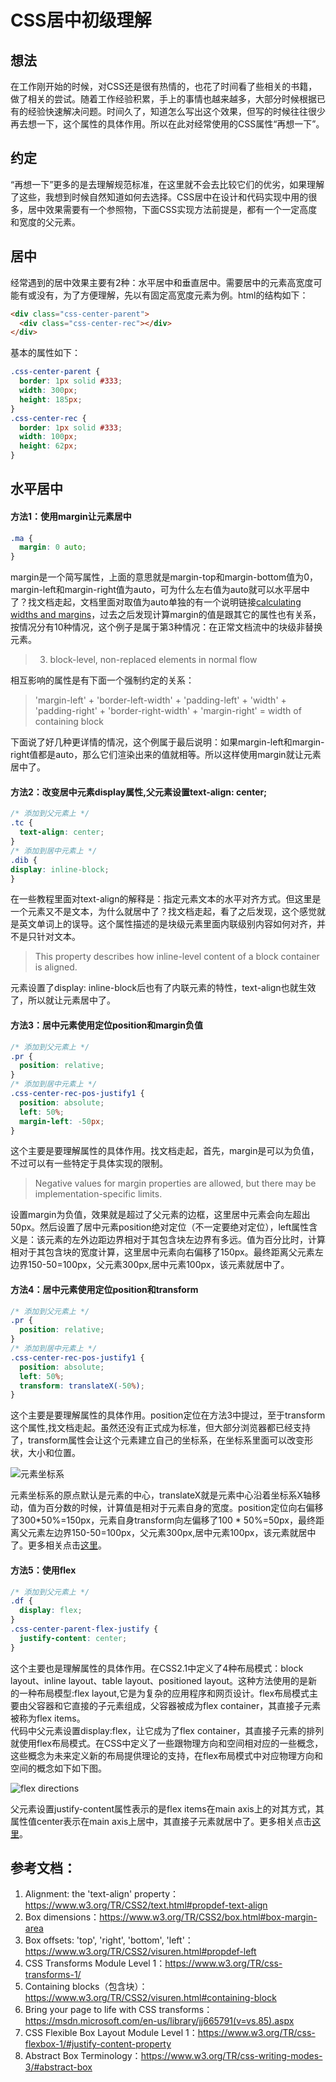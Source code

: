 # CSS居中初级理解
## 想法
在工作刚开始的时候，对CSS还是很有热情的，也花了时间看了些相关的书籍，做了相关的尝试。随着工作经验积累，手上的事情也越来越多，大部分时候根据已有的经验快速解决问题。时间久了，知道怎么写出这个效果，但写的时候往往很少再去想一下，这个属性的具体作用。所以在此对经常使用的CSS属性“再想一下”。
## 约定
“再想一下”更多的是去理解规范标准，在这里就不会去比较它们的优劣，如果理解了这些，我想到时候自然知道如何去选择。CSS居中在设计和代码实现中用的很多，居中效果需要有一个参照物，下面CSS实现方法前提是，都有一个一定高度和宽度的父元素。
## 居中
经常遇到的居中效果主要有2种：水平居中和垂直居中。需要居中的元素高宽度可能有或没有，为了方便理解，先以有固定高宽度元素为例。html的结构如下：
```html
<div class="css-center-parent">
  <div class="css-center-rec"></div>
</div>
```
基本的属性如下：
```css
.css-center-parent {
  border: 1px solid #333;
  width: 300px;
  height: 185px;
}
.css-center-rec {
  border: 1px solid #333;
  width: 100px;
  height: 62px;
}
```
## 水平居中
#### 方法1：使用margin让元素居中
```css
.ma {
  margin: 0 auto;
}
```
margin是一个简写属性，上面的意思就是margin-top和margin-bottom值为0，margin-left和margin-right值为auto，可为什么左右值为auto就可以水平居中了？找文档走起，文档里面对取值为auto单独的有一个说明链接[calculating widths and margins](https://www.w3.org/TR/CSS22/visudet.html#Computing_widths_and_margins)，过去之后发现计算margin的值是跟其它的属性也有关系，按情况分有10种情况，这个例子是属于第3种情况：在正常文档流中的块级非替换元素。
> 3. block-level, non-replaced elements in normal flow  

相互影响的属性是有下面一个强制约定的关系：
> 'margin-left' + 'border-left-width' + 'padding-left' + 'width' + 'padding-right' + 'border-right-width' + 'margin-right' = width of containing block

下面说了好几种更详情的情况，这个例属于最后说明：如果margin-left和margin-right值都是auto，那么它们渲染出来的值就相等。所以这样使用margin就让元素居中了。

#### 方法2：改变居中元素display属性,父元素设置text-align: center;
```css
/* 添加到父元素上 */
.tc {
  text-align: center;
}
/* 添加到居中元素上 */
.dib {
display: inline-block;
}
```
在一些教程里面对text-align的解释是：指定元素文本的水平对齐方式。但这里是一个元素又不是文本，为什么就居中了？找文档走起，看了之后发现，这个感觉就是英文单词上的误导。这个属性描述的是块级元素里面内联级别内容如何对齐，并不是只针对文本。
> This property describes how inline-level content of a block container is aligned. 

元素设置了display: inline-block后也有了内联元素的特性，text-align也就生效了，所以就让元素居中了。

#### 方法3：居中元素使用定位position和margin负值
```css
/* 添加到父元素上 */
.pr {
  position: relative;
}
/* 添加到居中元素上 */
.css-center-rec-pos-justify1 {
  position: absolute;
  left: 50%;
  margin-left: -50px;
}
```
这个主要是要理解属性的具体作用。找文档走起，首先，margin是可以为负值，不过可以有一些特定于具体实现的限制。
> Negative values for margin properties are allowed, but there may be implementation-specific limits.       

设置margin为负值，效果就是超过了父元素的边框，这里居中元素会向左超出50px。然后设置了居中元素position绝对定位（不一定要绝对定位），left属性含义是：该元素的左外边距边界相对于其包含块左边界有多远。值为百分比时，计算相对于其包含块的宽度计算，这里居中元素向右偏移了150px。最终距离父元素左边界150-50=100px，父元素300px,居中元素100px，该元素就居中了。

#### 方法4：居中元素使用定位position和transform
```css
/* 添加到父元素上 */
.pr {
  position: relative;
}
/* 添加到居中元素上 */
.css-center-rec-pos-justify1 {
  position: absolute;
  left: 50%;
  transform: translateX(-50%);
}
```
这个主要是要理解属性的具体作用。position定位在方法3中提过，至于transform这个属性,找文档走起。虽然还没有正式成为标准，但大部分浏览器都已经支持了，transform属性会让这个元素建立自己的坐标系，在坐标系里面可以改变形状，大小和位置。

![元素坐标系](../images/css-center1.png)

元素坐标系的原点默认是元素的中心，translateX就是元素中心沿着坐标系X轴移动，值为百分数的时候，计算值是相对于元素自身的宽度。position定位向右偏移了300*50%=150px，元素自身transform向左偏移了100 * 50%=50px，最终距离父元素左边界150-50=100px，父元素300px,居中元素100px，该元素就居中了。更多相关点击[这里](https://www.w3.org/TR/css-transforms-1/)。

#### 方法5：使用flex
```css
/* 添加到父元素上 */
.df {
  display: flex;
}
.css-center-parent-flex-justify {
  justify-content: center;
}
```
这个主要也是理解属性的具体作用。在CSS2.1中定义了4种布局模式：block layout、inline layout、table layout、positioned layout。这种方法使用的是新的一种布局模型:flex layout,它是为复杂的应用程序和网页设计。flex布局模式主要由父容器和它直接的子元素组成，父容器被成为flex container，其直接子元素被称为flex items。      
代码中父元素设置display:flex，让它成为了flex container，其直接子元素的排列就使用flex布局模式。在CSS中定义了一些跟物理方向和空间相对应的一些概念，这些概念为未来定义新的布局提供理论的支持，在flex布局模式中对应物理方向和空间的概念如下如下图。

![flex directions](../images/flex.png)

父元素设置justify-content属性表示的是flex items在main axis上的对其方式，其属性值center表示在main axis上居中，其直接子元素就居中了。更多相关点击[这里](https://www.w3.org/TR/css-flexbox-1/#justify-content-property)。


       
## 参考文档：
1. Alignment: the 'text-align' property：https://www.w3.org/TR/CSS2/text.html#propdef-text-align
2. Box dimensions：https://www.w3.org/TR/CSS2/box.html#box-margin-area
3. Box offsets: 'top', 'right', 'bottom', 'left'：https://www.w3.org/TR/CSS2/visuren.html#propdef-left
4. CSS Transforms Module Level 1：https://www.w3.org/TR/css-transforms-1/
5. Containing blocks（包含块）：https://www.w3.org/TR/CSS2/visuren.html#containing-block
6. Bring your page to life with CSS transforms：https://msdn.microsoft.com/en-us/library/jj665791(v=vs.85).aspx
7. CSS Flexible Box Layout Module Level 1：https://www.w3.org/TR/css-flexbox-1/#justify-content-property
8. Abstract Box Terminology：https://www.w3.org/TR/css-writing-modes-3/#abstract-box













